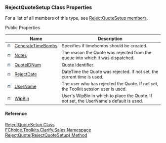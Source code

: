﻿### RejectQuoteSetup Class Properties

For a list of all members of this type, see [RejectQuoteSetup members](FChoice.Toolkits.Clarify~FChoice.Toolkits.Clarify.Sales.RejectQuoteSetup_members.md).

Public Properties

|   | Name | Description |
| --- | --- | --- |
| ![Public Property](dotnetimages/publicProperty.png) | [GenerateTimeBombs](FChoice.Toolkits.Clarify~FChoice.Toolkits.Clarify.Sales.RejectQuoteSetup~GenerateTimeBombs.md) | Specifies if timebombs should be created.   |
| ![Public Property](dotnetimages/publicProperty.png) | [Notes](FChoice.Toolkits.Clarify~FChoice.Toolkits.Clarify.Sales.RejectQuoteSetup~Notes.md) | The reason the Quote was rejected from the queue into which it was dispatched.   |
| ![Public Property](dotnetimages/publicProperty.png) | [QuoteIDNum](FChoice.Toolkits.Clarify~FChoice.Toolkits.Clarify.Sales.RejectQuoteSetup~QuoteIDNum.md) | Quote Identifier.   |
| ![Public Property](dotnetimages/publicProperty.png) | [RejectDate](FChoice.Toolkits.Clarify~FChoice.Toolkits.Clarify.Sales.RejectQuoteSetup~RejectDate.md) | DateTime the Quote was rejected. If not set, the current time is used.   |
| ![Public Property](dotnetimages/publicProperty.png) | [UserName](FChoice.Toolkits.Clarify~FChoice.Toolkits.Clarify.Sales.RejectQuoteSetup~UserName.md) | The user who has rejected the Quote. If not set, the Toolkit session user is used.   |
| ![Public Property](dotnetimages/publicProperty.png) | [WipBin](FChoice.Toolkits.Clarify~FChoice.Toolkits.Clarify.Sales.RejectQuoteSetup~WipBin.md) | User's WipBin in which to place the Quote. If not set, the UserName's default is used.   |





#### Reference

[RejectQuoteSetup Class](FChoice.Toolkits.Clarify~FChoice.Toolkits.Clarify.Sales.RejectQuoteSetup.md)  
[FChoice.Toolkits.Clarify.Sales Namespace](FChoice.Toolkits.Clarify~FChoice.Toolkits.Clarify.Sales_namespace.md)  
[RejectQuote(RejectQuoteSetup) Method](FChoice.Toolkits.Clarify~FChoice.Toolkits.Clarify.Sales.SalesToolkit~RejectQuote(RejectQuoteSetup).md)